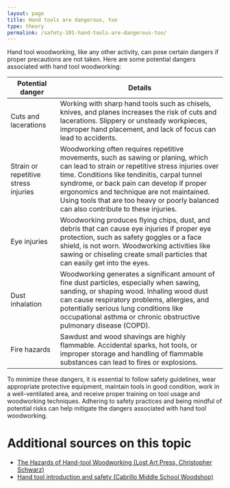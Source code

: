 ```yaml
---
layout: page
title: Hand tools are dangerous, too
type: theory
permalink: /safety-101-hand-tools-are-dangerous-too/
---
```

Hand tool woodworking, like any other activity, can pose certain dangers if proper precautions are not taken. Here are some potential dangers associated with hand tool woodworking:

| Potential danger | Details |
| ---------------- | ------- |
| Cuts and lacerations | Working with sharp hand tools such as chisels, knives, and planes increases the risk of cuts and lacerations. Slippery or unsteady workpieces, improper hand placement, and lack of focus can lead to accidents. |
| Strain or repetitive stress injuries | Woodworking often requires repetitive movements, such as sawing or planing, which can lead to strain or repetitive stress injuries over time. Conditions like tendinitis, carpal tunnel syndrome, or back pain can develop if proper ergonomics and technique are not maintained. Using tools that are too heavy or poorly balanced can also contribute to these injuries. |
| Eye injuries | Woodworking produces flying chips, dust, and debris that can cause eye injuries if proper eye protection, such as safety goggles or a face shield, is not worn. Woodworking activities like sawing or chiseling create small particles that can easily get into the eyes. |
| Dust inhalation | Woodworking generates a significant amount of fine dust particles, especially when sawing, sanding, or shaping wood. Inhaling wood dust can cause respiratory problems, allergies, and potentially serious lung conditions like occupational asthma or chronic obstructive pulmonary disease (COPD). |
| Fire hazards | Sawdust and wood shavings are highly flammable. Accidental sparks, hot tools, or improper storage and handling of flammable substances can lead to fires or explosions. |

To minimize these dangers, it is essential to follow safety guidelines, wear appropriate protective equipment, maintain tools in good condition, work in a well-ventilated area, and receive proper training on tool usage and woodworking techniques. Adhering to safety practices and being mindful of potential risks can help mitigate the dangers associated with hand tool woodworking.

# Additional sources on this topic

- [The Hazards of Hand-tool Woodworking (Lost Art Press, Christopher Schwarz)](https://blog.lostartpress.com/2022/03/11/the-hazards-of-hand-tool-woodworking/)
- [Hand tool introduction and safety (Cabrillo Middle School Woodshop)](https://www.youtube.com/watch?v=r9YYFwEVIgU)
